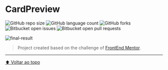 # CardPreview 

<!---Esses são exemplos. Veja https://shields.io para outras pessoas ou para personalizar este conjunto de escudos. Você pode querer incluir dependências, status do projeto e informações de licença aqui--->

![GitHub repo size](https://img.shields.io/github/repo-size/Leandroooh/card-preview?style=for-the-badge)
![GitHub language count](https://img.shields.io/github/languages/count/Leandroooh/card-preview?style=for-the-badge)
![GitHub forks](https://img.shields.io/github/forks/Leandroooh/card-preview?style=for-the-badge)
![Bitbucket open issues](https://img.shields.io/bitbucket/issues/Leandroooh/card-preview?style=for-the-badge)
![Bitbucket open pull requests](https://img.shields.io/bitbucket/pr-raw/Leandroooh/card-preview?style=for-the-badge)

<img src="https://i.imgur.com/TLalotU.jpg" alt="final-result">

> Project created based on the challenge of <a href="http://frontendmentor.io/">FrontEnd Mentor</a>.

****

[⬆ Voltar ao topo](#nome-do-projeto)<br>    
